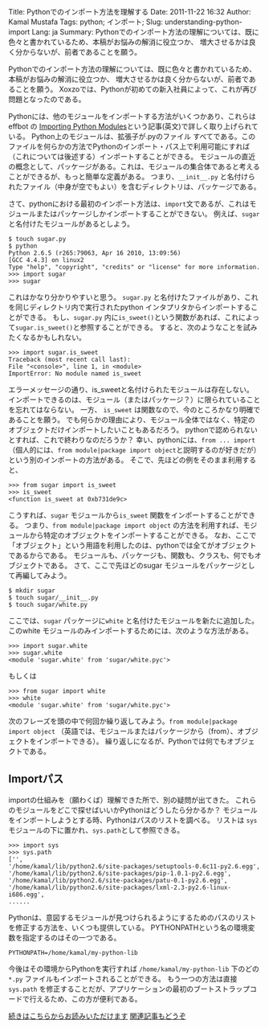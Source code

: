 Title: Pythonでのインポート方法を理解する
Date: 2011-11-22 16:32
Author: Kamal Mustafa
Tags: python; インポート; 
Slug: understanding-python-import
Lang: ja
Summary: Pythonでのインポート方法の理解については、既に色々と書かれているため、本稿がお悩みの解消に役立つか、
増大させるかは良く分からないが、前者であることを願う。


Pythonでのインポート方法の理解については、既に色々と書かれているため、本稿がお悩みの解消に役立つか、
増大させるかは良く分からないが、前者であることを願う。
Xoxzoでは、Pythonが初めての新入社員によって、これが再び問題となったのである。

Pythonには、他のモジュールをインポートする方法がいくつかあり、これらは effbot の
[Importing Python Modules](http://effbot.org/zone/import-confusion.htm)という記事(英文)で詳しく取り上げられている。
Python上のモジュールは、拡張子が.pyのファイル すべてである。このファイルを何らかの方法でPythonのインポート・パス上で利用可能にすれば
（これについては後述する）インポートすることができる。
モジュールの直近の概念として、パッケージがある。これは、モジュールの集合体であると考えることができるが、もっと簡単な定義がある。
つまり、`__init__.py` と名付けられたファイル（中身が空でもよい）を含むディレクトリは、パッケージである。

さて、pythonにおける最初のインポート方法は、`import`文であるが、これはモジュールまたはパッケージしかインポートすることができない。
例えば、`sugar` と名付けたモジュールがあるとしよう。

    $ touch sugar.py
    $ python
    Python 2.6.5 (r265:79063, Apr 16 2010, 13:09:56)
    [GCC 4.4.3] on linux2
    Type "help", "copyright", "credits" or "license" for more information.
    >>> import sugar
    >>> sugar

これはかなり分かりやすいと思う。
`sugar.py` と名付けたファイルがあり、これを同じディレクトリ内で実行されたpython インタプリタからインポートすることができる。
もし、`sugar.py` 内に`is_sweet()`という関数があれば、これによって`sugar.is_sweet()`と参照することができる。
すると、次のようなことを試みたくなるかもしれない。

    >>> import sugar.is_sweet
    Traceback (most recent call last):
    File "<console>", line 1, in <module>
    ImportError: No module named is_sweet

エラーメッセージの通り、is_sweetと名付けられたモジュールは存在しない。
インポートできるのは、モジュール（またはパッケージ？）に限られていることを忘れてはならない。
一方、 `is_sweet` は関数なので、今のところかなり明確であることを願う。
でも何らかの理由により、モジュール全体ではなく、特定のオブジェクトだけインポートしたいこともあるだろう。
pythonで認められないとすれば、これで終わりなのだろうか？
幸い、pythonには、`from ... import` （個人的には、`from module|package import object`と説明するのが好きだが）という別のインポートの方法がある。
そこで、先ほどの例をそのまま利用すると、

    >>> from sugar import is_sweet
    >>> is_sweet
    <function is_sweet at 0xb731de9c>

こうすれば、`sugar` モジュールから`is_sweet` 関数をインポートすることができる。
つまり、`from module|package import object` の方法を利用すれば、モジュールから特定のオブジェクトをインポートすることができる。
なお、ここで「オブジェクト」という用語を利用したのは、pythonでは全てがオブジェクトであるからである。
モジュールも、パッケージも、関数も、クラスも、何でもオブジェクトである。
さて、ここで先ほどのsugar モジュールをパッケージとして再編してみよう。

    $ mkdir sugar
    $ touch sugar/__init__.py
    $ touch sugar/white.py

ここでは、`sugar` パッケージに`white` と名付けたモジュールを新たに追加した。このwhite モジュールのみインポートするためには、次のような方法がある。

    >>> import sugar.white
    >>> sugar.white
    <module 'sugar.white' from 'sugar/white.pyc'>

もしくは

    >>> from sugar import white
    >>> white
    <module 'sugar.white' from 'sugar/white.pyc'>

次のフレーズを頭の中で何回か繰り返してみよう。`from module|package import object` 
（英語では、モジュールまたはパッケージから（from）、オブジェクトをインポートできる）。
繰り返しになるが、Pythonでは何でもオブジェクトである。


Importパス
-----------

importの仕組みを（願わくば）理解できた所で、別の疑問が出てきた。
これらのモジュールをどこで探せばいいかPythonはどうしたら分かるか？
モジュールをインポートしようとする時、Pythonはパスのリストを調べる。
リストは `sys` モジュールの下に置かれ、`sys.path`として参照できる。

    >>> import sys
    >>> sys.path
    ['',
    '/home/kamal/lib/python2.6/site-packages/setuptools-0.6c11-py2.6.egg',
    '/home/kamal/lib/python2.6/site-packages/pip-1.0.1-py2.6.egg',
    '/home/kamal/lib/python2.6/site-packages/patu-0.1-py2.6.egg',
    '/home/kamal/lib/python2.6/site-packages/lxml-2.3-py2.6-linux-i686.egg',
    ......

Pythonは、意図するモジュールが見つけられるようにするためのパスのリストを修正する方法を、いくつも提供している。
PYTHONPATHという名の環境変数を指定するのはその一つである。

    PYTHONPATH=/home/kamal/my-python-lib

今後はその環境からPythonを実行すれば `/home/kamal/my-python-lib` 下のどの `*.py` ファイルもインポートされることができる。
もう一つの方法は直接  `sys.path` を修正することだが、アプリケーションの最初のブートストラップコードで行えるため、この方が便利である。


[続きはこちらからお読みいただけます](https://blog.xoxzo.com/ja/2017/06/21/understanding-python-import-1/)
[関連記事もどうぞ](https://blog.xoxzo.com/ja/2017/06/19/about-python-import/)
